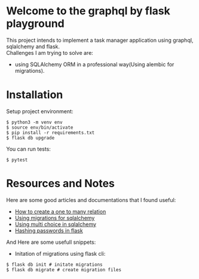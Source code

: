 # Welcome to the graphql by flask playground

This project intends to implement a task manager application using graphql, sqlalchemy and flask.  
Challenges I am trying to solve are:
* using SQLAlchemy ORM in a professional way(Using alembic for migrations).


# Installation
Setup project environment:
```
$ python3 -m venv env
$ source env/bin/activate
$ pip install -r requirements.txt
$ flask db upgrade
```

You can run tests:
```
$ pytest
```


# Resources and Notes
Here are some good articles and documentations that I found useful:  
* [How to create a one to many relation](https://flask-sqlalchemy.palletsprojects.com/en/2.x/quickstart/#simple-relationships)
* [Using migrations for sqlalchemy](https://realpython.com/flask-by-example-part-2-postgres-sqlalchemy-and-alembic/)  
* [Using multi choice in sqlalchemy](https://sqlalchemy-utils.readthedocs.io/en/latest/data_types.html#module-sqlalchemy_utils.types.choice)
* [Hashing passwords in flask](https://github.com/maxcountryman/flask-bcrypt)

And Here are some usefull snippets:
* Initation of migrations using flask cli:
```
$ flask db init # initate migrations
$ flask db migrate # create migration files
```

